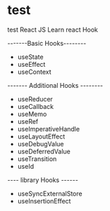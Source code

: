 # test
test
React JS 
Learn react Hook 

-------Basic Hooks--------
+ useState
+ useEffect
+ useContext

------- Additional Hooks --------

+ useReducer
+ useCallback
+ useMemo
+ useRef
+ useImperativeHandle
+ useLayoutEffect
+ useDebugValue
+ useDeferredValue
+ useTransition
+ useId

---- library Hooks ------

+ useSyncExternalStore
+ useInsertionEffect 

